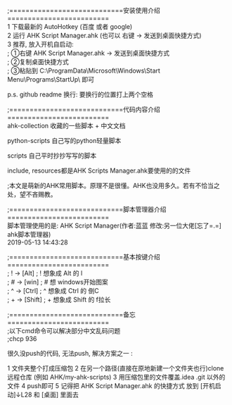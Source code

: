 ;============================安装使用介绍=========================     
1 下载最新的 AutoHotkey (百度 或者 google)    
2 运行 AHK Script Manager.ahk (也可以 右键 → 发送到桌面快捷方式)  
3 推荐, 放入开机自启动:  
; ①右键 AHK Script Manager.ahk → 发送到桌面快捷方式  
; ②复制桌面快捷方式  
; ③粘贴到 C:\ProgramData\Microsoft\Windows\Start Menu\Programs\StartUp\   即可    

p.s. github readme 换行: 要换行的位置打上两个空格  
   
   
;============================代码内容介绍=========================    
ahk-collection 收藏的一些脚本 + 中文文档  

python-scripts 自己写的python轻量脚本

scripts     自己平时抄抄写写的脚本  

include, resources都是AHK Scripts Manager.ahk要使用的的文件

;本文是萌新的AHK常用脚本。原理不是很懂。AHK也没用多久。若有不恰当之处，望不吝赐教。  
  
  
;============================脚本管理器介绍=========================    
脚本管理使用的是: AHK Script Manager(作者:蓝蓝 修改:另一位大佬[忘了=.=] ahk脚本管理器)  
2019-05-13 14:43:28  
  
  
;============================基本按键介绍=========================    
; ! →  [Alt]        ; ! 想象成 Alt   的 l  
; # →  [win]        ; # 想           windows开始图案  
; ^ →  [Ctrl]       ; ^ 想象成 Ctrl  的 倒C  
; + →  [Shift]      ; + 想象成 Shift 的 f拉长  
  
  
;============================备忘=========================         
;以下cmd命令可以解决部分中文乱码问题    
;chcp 936    
  
很久没push的代码, 无法push, 解决方案之一 :

1 文件夹整个打成压缩包
2 在另一个路径(直接在原地新建一个文件夹也行)clone远程仓库  (例如 AHK/my-ahk-scripts)
3 用压缩包里的文件覆盖.idea .git 以外的文件
4 push即可
5 记得把 AHK Script Manager.ahk 的快捷方式 放到 [开机启动]↓L28 和 [桌面] 里面去





